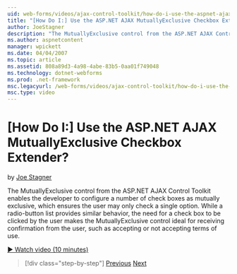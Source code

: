 ```yaml
---
uid: web-forms/videos/ajax-control-toolkit/how-do-i-use-the-aspnet-ajax-mutuallyexclusive-checkbox-extender
title: "[How Do I:] Use the ASP.NET AJAX MutuallyExclusive Checkbox Extender? | Microsoft Docs"
author: JoeStagner
description: "The MutuallyExclusive control from the ASP.NET AJAX Control Toolkit enables the developer to configure a number of check boxes as mutually exclusive, which e..."
ms.author: aspnetcontent
manager: wpickett
ms.date: 04/04/2007
ms.topic: article
ms.assetid: 808a89d3-4a98-4abe-83b5-0aa01f749048
ms.technology: dotnet-webforms
ms.prod: .net-framework
msc.legacyurl: /web-forms/videos/ajax-control-toolkit/how-do-i-use-the-aspnet-ajax-mutuallyexclusive-checkbox-extender
msc.type: video
---
```

[How Do I:] Use the ASP.NET AJAX MutuallyExclusive Checkbox Extender?
====================
by [Joe Stagner](https://github.com/JoeStagner)

The MutuallyExclusive control from the ASP.NET AJAX Control Toolkit enables the developer to configure a number of check boxes as mutually exclusive, which ensures the user may only check a single option. While a radio-button list provides similar behavior, the need for a check box to be clicked by the user makes the MutuallyExclusive control ideal for receiving confirmation from the user, such as accepting or not accepting terms of use.

[&#9654; Watch video (10 minutes)](https://channel9.msdn.com/Blogs/ASP-NET-Site-Videos/how-do-i-use-the-aspnet-ajax-mutuallyexclusive-checkbox-extender)

> [!div class="step-by-step"]
> [Previous](how-do-i-use-the-aspnet-ajax-maskededit-controls.md)
> [Next](how-do-i-use-the-aspnet-ajax-nobot-control.md)
